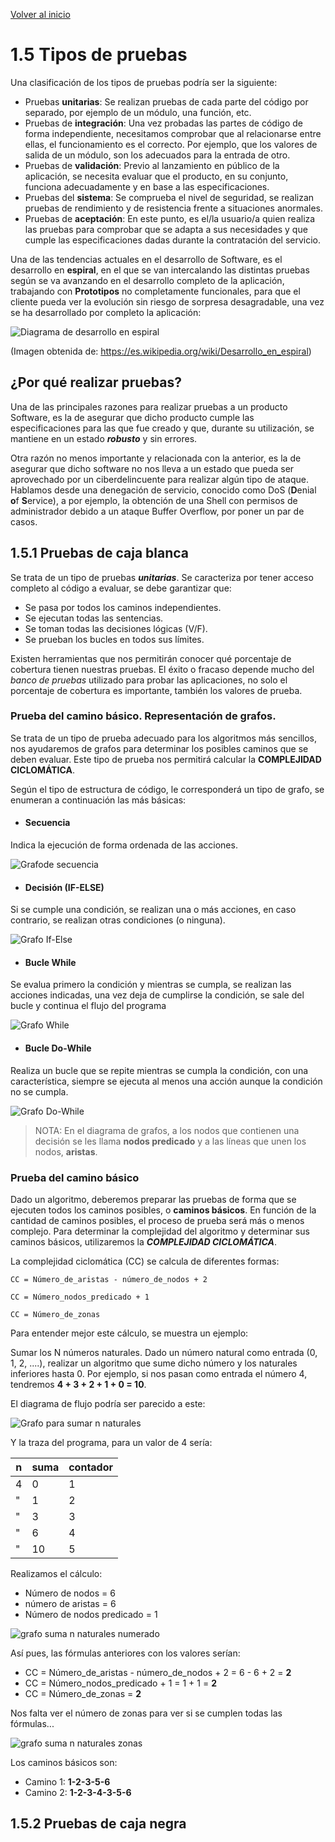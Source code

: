[Volver al inicio](../Readme.md)
# 1.5 Tipos de pruebas
Una clasificación de los tipos de pruebas podría ser la siguiente:

- Pruebas **unitarias**: Se realizan pruebas de cada parte del código por separado, por ejemplo de un módulo, una función, etc.
- Pruebas de **integración**: Una vez probadas las partes de código de forma independiente, necesitamos comprobar que al relacionarse entre ellas, el funcionamiento es el correcto. Por ejemplo, que los valores de salida de un módulo, son los adecuados para la entrada de otro.
- Pruebas de **validación**: Previo al lanzamiento en público de la aplicación, se necesita evaluar que el producto, en su conjunto, funciona adecuadamente y en base  a las especificaciones.
- Pruebas del **sistema**: Se comprueba el nivel de seguridad, se realizan pruebas de rendimiento y de resistencia frente a situaciones anormales.
- Pruebas de **aceptación**: En este punto, es el/la usuario/a quien realiza las pruebas para comprobar que se adapta a sus necesidades y que cumple las especificaciones dadas durante la contratación del servicio.

Una de las tendencias actuales en el desarrollo de Software, es el desarrollo en **espiral**, en el que se van intercalando las distintas pruebas según se va avanzando en el desarrollo completo de la aplicación, trabajando con **Prototipos** no completamente funcionales, para que el cliente pueda ver la evolución sin riesgo de sorpresa desagradable, una vez se ha desarrollado por completo la aplicación:

![Diagrama de desarrollo en espiral](_images/359px-ModeloEspiral.svg.png)

(Imagen obtenida de: https://es.wikipedia.org/wiki/Desarrollo_en_espiral)

## ¿Por qué realizar pruebas?
Una de las principales razones para realizar pruebas a un producto Software, es la de asegurar que dicho producto cumple las especificaciones para las que fue creado y que, durante su utilización, se mantiene en un estado _**robusto**_ y sin errores.

Otra razón no menos importante y relacionada con la anterior, es la de asegurar que dicho software no nos lleva a un estado que pueda ser aprovechado por un ciberdelincuente para realizar algún tipo de ataque. Hablamos desde una denegación de servicio, conocido como DoS (**D**enial **o**f **S**ervice), a por ejemplo, la obtención de una Shell con permisos de administrador debido a un ataque Buffer Overflow, por poner un par de casos.

## 1.5.1 Pruebas de caja blanca
Se trata de un tipo de pruebas _**unitarias**_. Se caracteriza por tener acceso completo al código a evaluar, se debe garantizar que:
- Se pasa por todos los caminos independientes.
- Se ejecutan todas las sentencias.
- Se toman todas las decisiones lógicas (V/F).
- Se prueban los bucles en todos sus límites.

Existen herramientas que nos permitirán conocer qué porcentaje de cobertura tienen nuestras pruebas. El éxito o fracaso depende mucho del _banco de pruebas_ utilizado para probar las aplicaciones, no solo el porcentaje de cobertura es importante, también los valores de prueba.

### Prueba del camino básico. Representación de grafos.
Se trata de un tipo de prueba adecuado para los algoritmos más sencillos, nos ayudaremos de grafos para determinar los posibles caminos que se deben evaluar. Este tipo de prueba nos permitirá calcular la **COMPLEJIDAD CICLOMÁTICA**.

Según el tipo de estructura de código, le corresponderá un tipo de grafo, se enumeran a continuación las más básicas:

- #### Secuencia
Indica la ejecución de forma ordenada de las acciones.

![Grafode secuencia](_images/secuencia.png)

- #### Decisión (IF-ELSE)
Si se cumple una condición, se realizan una o más acciones, en caso contrario, se realizan otras condiciones (o ninguna).

![Grafo If-Else](_images/IF.png)

- #### Bucle While
Se evalua primero la condición y mientras se cumpla, se realizan las acciones indicadas, una vez deja de cumplirse la condición, se sale del bucle y continua el flujo del programa

![Grafo While](_images/while.png)
- #### Bucle Do-While
Realiza un bucle que se repite mientras se cumpla la condición, con una característica, siempre se ejecuta al menos una acción aunque la condición no se cumpla.

![Grafo Do-While](_images/do-while.png)

> NOTA: En el diagrama de grafos, a los nodos que contienen una decisión se les llama **nodos predicado** y a las líneas que unen los nodos, **aristas**.

### Prueba del camino básico
Dado un algoritmo, deberemos preparar las pruebas de forma que se ejecuten todos los caminos posibles, o **caminos básicos**. En función de la cantidad de caminos posibles, el proceso de prueba será más o menos complejo. Para determinar la complejidad del algoritmo y determinar sus caminos básicos, utilizaremos la _**COMPLEJIDAD CICLOMÁTICA**_.

La complejidad ciclomática (CC) se calcula de diferentes formas:

```
CC = Número_de_aristas - número_de_nodos + 2

CC = Número_nodos_predicado + 1

CC = Número_de_zonas
```

Para entender mejor este cálculo, se muestra un ejemplo:

Sumar los N números naturales. Dado un número natural como entrada (0, 1, 2, ....), realizar un algoritmo que sume dicho número y los naturales inferiores hasta 0. Por ejemplo, si nos pasan como entrada el número 4, tendremos **4 + 3 + 2 + 1 + 0 = 10**.

El diagrama de flujo podría ser parecido a este:

![Grafo para sumar n naturales](_images/suma_naturales.png)

Y la traza del programa, para un valor de 4 sería:

n | suma | contador
--|--|--
4|0|1
 "|1|2
 "|3|3
 "|6|4
 "|10|5


Realizamos el cálculo:
- Número de nodos = 6
- número de aristas = 6
- Número de nodos predicado = 1

![grafo suma n naturales numerado](_images/sumar_n_naturales_nodos_numerados.png)

Así pues, las fórmulas anteriores con los valores serían:

- CC = Número_de_aristas - número_de_nodos + 2 = 6 - 6 + 2 = **2**
- CC = Número_nodos_predicado + 1 = 1 + 1 = **2**
- CC = Número_de_zonas = **2**

Nos falta ver el número de zonas para ver si se cumplen todas las fórmulas...

![grafo suma n naturales zonas](_images/suma_n_naturales_zonas.png)

Los caminos básicos son:

- Camino 1: **1-2-3-5-6**
- Camino 2: **1-2-3-4-3-5-6**

## 1.5.2 Pruebas de caja negra







